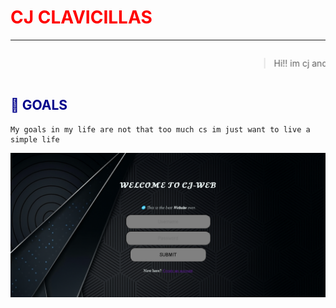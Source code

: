 <html>
<body><h1 style=color:RED>CJ CLAVICILLAS</h1> 
</body>
</html>

---

<marquee>

> Hi!! im cj and im writing this to list some of my **goals** that im going to pursue in the _future_.

</marquee>


<h2 style=color:darkblue> 🎯 GOALS</h2>

```
My goals in my life are not that too much cs im just want to live a simple life

```
![WEB](bkg.png)